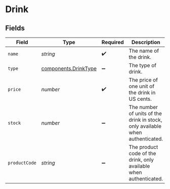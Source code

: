 # Drink


## Fields

| Field                                                                         | Type                                                                          | Required                                                                      | Description                                                                   | Example                                                                       |
| ----------------------------------------------------------------------------- | ----------------------------------------------------------------------------- | ----------------------------------------------------------------------------- | ----------------------------------------------------------------------------- | ----------------------------------------------------------------------------- |
| `name`                                                                        | *string*                                                                      | :heavy_check_mark:                                                            | The name of the drink.                                                        | Old Fashioned                                                                 |
| `type`                                                                        | [components.DrinkType](../../models/components/drinktype.md)                  | :heavy_minus_sign:                                                            | The type of drink.                                                            |                                                                               |
| `price`                                                                       | *number*                                                                      | :heavy_check_mark:                                                            | The price of one unit of the drink in US cents.                               | 1000                                                                          |
| `stock`                                                                       | *number*                                                                      | :heavy_minus_sign:                                                            | The number of units of the drink in stock, only available when authenticated. |                                                                               |
| `productCode`                                                                 | *string*                                                                      | :heavy_minus_sign:                                                            | The product code of the drink, only available when authenticated.             | AC-A2DF3                                                                      |